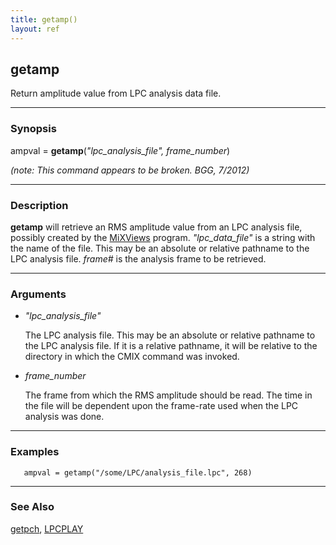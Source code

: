 ```yaml
---
title: getamp()
layout: ref
---
```


## getamp

Return amplitude value from LPC analysis data file.

-----

### Synopsis

ampval = **getamp**(*"lpc\_analysis\_file", frame\_number*)

*(note: This command appears to be broken. BGG, 7/2012)*

-----

### Description

**getamp** will retrieve an RMS amplitude value from an LPC analysis
file, possibly created by the
[MiXViews](http://music.columbia.edu/~doug/MixViews/MiXViews.html)
program. *"lpc\_data\_file"* is a string with the name of the file. This
may be an absolute or relative pathname to the LPC analysis file.
*frame\#* is the analysis frame to be retrieved.

-----

### Arguments

  - *"lpc\_analysis\_file"*  
      
    The LPC analysis file. This may be an absolute or relative pathname
    to the LPC analysis file. If it is a relative pathname, it will be
    relative to the directory in which the CMIX command was invoked.

  - *frame\_number*  
      
    The frame from which the RMS amplitude should be read. The time in
    the file will be dependent upon the frame-rate used when the LPC
    analysis was done.

-----

### Examples

``` 
   ampval = getamp("/some/LPC/analysis_file.lpc", 268)
```

-----

### See Also

[getpch](getpch.html), [LPCPLAY](../instruments/LPCPLAY.html)
